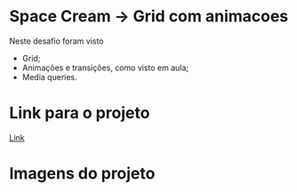 # Space Cream -> Grid com animacoes
Neste desafio foram visto
- Grid;
- Animações e transições, como visto em aula;
- Media queries.

# Link para o projeto
[Link]()

# Imagens do projeto

